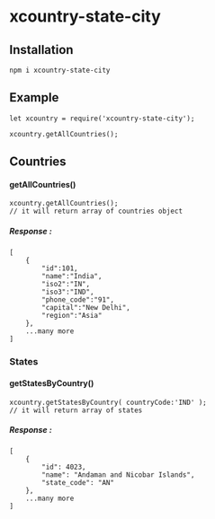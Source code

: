 # xcountry-state-city

## Installation
```
npm i xcountry-state-city
```

## Example
```
let xcountry = require('xcountry-state-city');

xcountry.getAllCountries();
```

## Countries
#### getAllCountries()
```
xcountry.getAllCountries();
// it will return array of countries object
```

##### Response :
```
[
    {
        "id":101,
        "name":"India",
        "iso2":"IN",
        "iso3":"IND",
        "phone_code":"91",
        "capital":"New Delhi",
        "region":"Asia"
    },
    ...many more
]
```

### States
#### getStatesByCountry()
```
xcountry.getStatesByCountry( countryCode:'IND' );
// it will return array of states
```

##### Response :
```
[
    {
        "id": 4023,
        "name": "Andaman and Nicobar Islands",
        "state_code": "AN"
    },
    ...many more
]
```